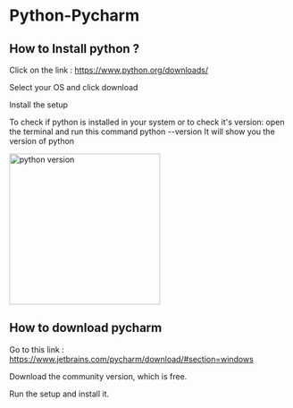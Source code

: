 # Python-Pycharm


## How to Install python ?
Click on the link : https://www.python.org/downloads/ 

Select your OS and click download

Install the setup 

To check if python is installed in your system or to check it's version:
open the terminal and run this command
python --version 
It will show you the version of python 

<img width="270" alt="python version" src="https://user-images.githubusercontent.com/110182832/181590440-f99ac438-fbf2-4d16-8ef7-8cf5acce6044.png">

## How to download pycharm 
Go to this link : https://www.jetbrains.com/pycharm/download/#section=windows

Download the community version, which is free.

Run the setup and install it.
